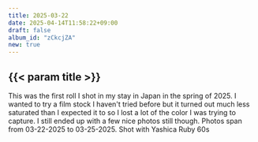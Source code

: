 ```yaml
---
title: 2025-03-22
date: 2025-04-14T11:58:22+09:00
draft: false
album_id: "zCkcjZA"
new: true
---
```


## {{< param title >}}

This was the first roll I shot in my stay in Japan in the spring of 2025. I wanted to try a film stock I haven't tried before but it turned out much less saturated than I expected it to so I lost a lot of the color I was trying to capture. I still ended up with a few nice photos still though.
Photos span from 03-22-2025 to 03-25-2025.
Shot with Yashica Ruby 60s
